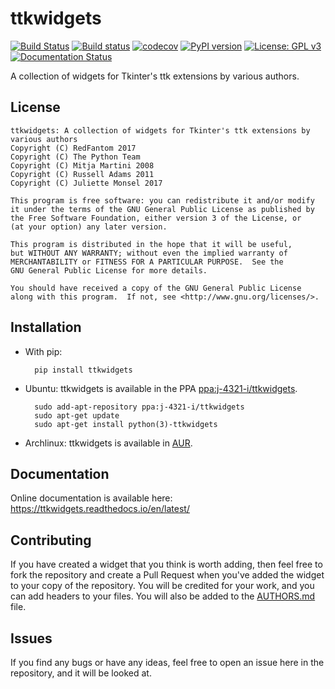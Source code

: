 # ttkwidgets
[![Build Status](https://travis-ci.org/TkinterEP/ttkwidgets.svg?branch=master)](https://travis-ci.org/TkinterEP/ttkwidgets)
[![Build status](https://ci.appveyor.com/api/projects/status/eegux50s3kmb5w9g/branch/master?svg=true)](https://ci.appveyor.com/project/RedFantom/ttkwidgets-pq6y3)
[![codecov](https://codecov.io/gh/RedFantom/ttkwidgets/branch/master/graph/badge.svg)](https://codecov.io/gh/RedFantom/ttkwidgets)
[![PyPI version](https://badge.fury.io/py/ttkwidgets.svg)](https://badge.fury.io/py/ttkwidgets)
[![License: GPL v3](https://img.shields.io/badge/License-GPL%20v3-blue.svg)](http://www.gnu.org/licenses/gpl-3.0)
[![Documentation Status](https://readthedocs.org/projects/ttkwidgets/badge/?version=latest)](https://ttkwidgets.readthedocs.io/en/latest/)

A collection of widgets for Tkinter's ttk extensions by various authors.

## License
    ttkwidgets: A collection of widgets for Tkinter's ttk extensions by various authors 
    Copyright (C) RedFantom 2017
    Copyright (C) The Python Team
    Copyright (C) Mitja Martini 2008
    Copyright (C) Russell Adams 2011
    Copyright (C) Juliette Monsel 2017
    
    This program is free software: you can redistribute it and/or modify
    it under the terms of the GNU General Public License as published by
    the Free Software Foundation, either version 3 of the License, or
    (at your option) any later version.
    
    This program is distributed in the hope that it will be useful,
    but WITHOUT ANY WARRANTY; without even the implied warranty of
    MERCHANTABILITY or FITNESS FOR A PARTICULAR PURPOSE.  See the
    GNU General Public License for more details.
    
    You should have received a copy of the GNU General Public License
    along with this program.  If not, see <http://www.gnu.org/licenses/>.

## Installation
- With pip:

        pip install ttkwidgets

- Ubuntu: ttkwidgets is available in the PPA [ppa:j-4321-i/ttkwidgets](https://launchpad.net/~j-4321-i/+archive/ubuntu/ttkwidgets).

        sudo add-apt-repository ppa:j-4321-i/ttkwidgets
        sudo apt-get update
        sudo apt-get install python(3)-ttkwidgets

- Archlinux: ttkwidgets is available in [AUR](https://aur.archlinux.org/packages/python-ttkwidgets).

## Documentation
Online documentation is available here: https://ttkwidgets.readthedocs.io/en/latest/

## Contributing
If you have created a widget that you think is worth adding, then feel free to fork the repository and create a Pull
Request when you've added the widget to your copy of the repository. You will be credited for your work, and you can add
headers to your files. You will also be added to the [AUTHORS.md](AUTHORS.md) file.

## Issues
If you find any bugs or have any ideas, feel free to open an issue here in the repository, and it will be looked at.

